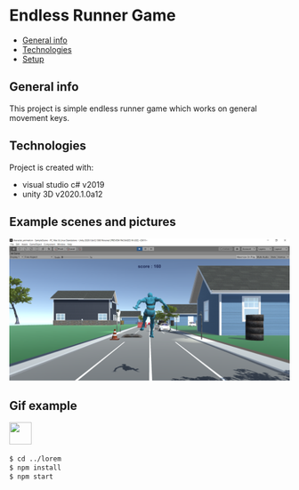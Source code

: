 # Endless Runner Game 
* [General info](#general-info)
* [Technologies](#technologies)
* [Setup](#setup)

## General info
This project is simple endless runner game which works on general movement keys.
	
## Technologies
Project is created with:
* visual studio c# v2019
* unity 3D v2020.1.0a12
	
## Example scenes and pictures 
![](https://github.com/kshemankarjain/character_animation/blob/main/Assets/image%20and%20video%20examples/1.png)
## Gif example

<img src="https://media.giphy.com/media/vFKqnCdLPNOKc/giphy.gif" width="40" height="40" />

```
$ cd ../lorem
$ npm install
$ npm start
```
 
